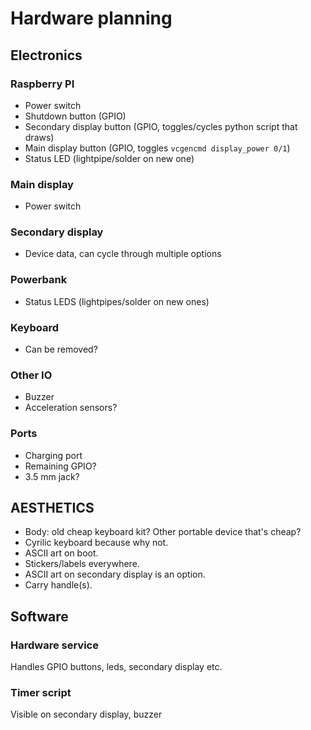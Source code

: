 # Hardware planning

## Electronics

### Raspberry PI

- Power switch
- Shutdown button (GPIO)
- Secondary display button (GPIO, toggles/cycles python script that draws)
- Main display button (GPIO, toggles `vcgencmd display_power 0/1`)
- Status LED (lightpipe/solder on new one)

### Main display

- Power switch

### Secondary display

- Device data, can cycle through multiple options

### Powerbank

- Status LEDS (lightpipes/solder on new ones)

### Keyboard

- Can be removed?

### Other IO

- Buzzer
- Acceleration sensors?

### Ports

- Charging port
- Remaining GPIO?
- 3.5 mm jack?

## AESTHETICS

- Body: old cheap keyboard kit? Other portable device that's cheap?
- Cyrilic keyboard because why not.
- ASCII art on boot.
- Stickers/labels everywhere.
- ASCII art on secondary display is an option.
- Carry handle(s).


## Software

### Hardware service
Handles GPIO buttons, leds, secondary display etc.

### Timer script
Visible on secondary display, buzzer